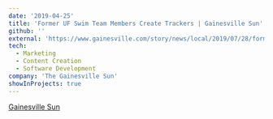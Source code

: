 ```yaml
---
date: '2019-04-25'
title: 'Former UF Swim Team Members Create Trackers | Gainesville Sun'
github: ''
external: 'https://www.gainesville.com/story/news/local/2019/07/28/former-uf-swim-team-members-create-tracker/4591335007/'
tech:
  - Marketing
  - Content Creation
  - Software Development
company: 'The Gainesville Sun'
showInProjects: true
---
```


[Gainesville Sun](https://www.gainesville.com/story/news/local/2019/07/28/former-uf-swim-team-members-create-tracker/4591335007/)
